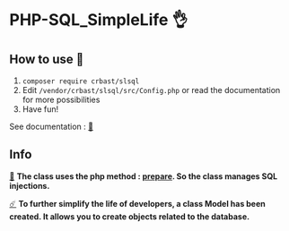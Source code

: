 # PHP-SQL_SimpleLife 👌
## How to use 🤷
1. `composer require crbast/slsql`
2. Edit `/vendor/crbast/slsql/src/Config.php` or read the documentation for more possibilities
3. Have fun!

See documentation : [📔](https://github.com/CrBast/PHP-SQL_SimpleLife/wiki)

## Info

[📌](https://secure.php.net/manual/en/pdo.prepare.php)
**The class uses the php method : [prepare](https://secure.php.net/manual/en/pdo.prepare.php). So the class manages SQL injections.**

[☄️](https://github.com/CrBast/PHP-SQL_SimpleLife/wiki/Model)
**To further simplify the life of developers, a class Model has been created. It allows you to create objects related to the database.**
